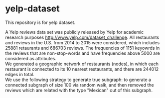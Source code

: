 # yelp-dataset
This repository is for yelp dataset.

A Yelp reviews data set was publicly released by Yelp for academic research purposes http://www.yelp.com/dataset_challenge. All restaurants and reviews in the U.S. from 2014 to 2015 were considered, which includes 25881 retaurants and 686703 reviews. The frequencies of 1151 keyowrds in the reviews that are non-stop-words and have frequencies above 5000 are considered as attributes. \
We generated a geographic network of restaurants (nodes), in which each restaurant is connected to its 10 nearest restaurants, and there are 244012 edges in total. \
We use the following strategy to generate true subgraph: to generate a connected subgraph of size 100 via random walk, and then removed the reviews which are related with the type "Mexican" out of this subgraph.
